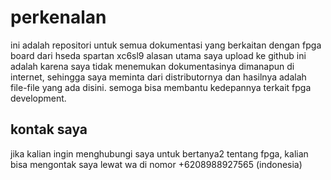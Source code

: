 # perkenalan

ini adalah repositori untuk semua dokumentasi yang berkaitan dengan fpga board dari hseda spartan xc6sl9 alasan utama saya upload ke github ini adalah karena saya tidak menemukan dokumentasinya dimanapun di internet, sehingga saya meminta dari distributornya dan hasilnya adalah file-file yang ada disini. semoga bisa membantu kedepannya terkait fpga development.

## kontak saya

jika kalian ingin menghubungi saya untuk bertanya2 tentang fpga, kalian bisa mengontak saya lewat wa di nomor +6208988927565 (indonesia)
